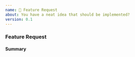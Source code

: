 ```yaml
---
name: 🚀 Feature Request
about: You have a neat idea that should be implemented?
version: 0.1
---
```


### Feature Request

<!-- Fill in the relevant information below to help triage your issue. -->

#### Summary

<!-- Provide a summary of the feature you would like to see implemented. -->

